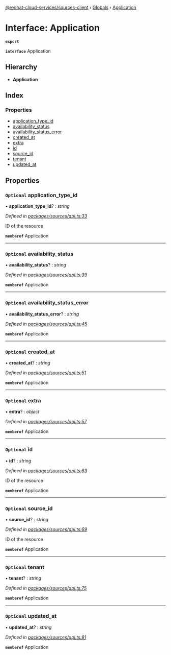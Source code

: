 [@redhat-cloud-services/sources-client](../README.md) › [Globals](../globals.md) › [Application](application.md)

# Interface: Application

**`export`** 

**`interface`** Application

## Hierarchy

* **Application**

## Index

### Properties

* [application_type_id](application.md#optional-application_type_id)
* [availability_status](application.md#optional-availability_status)
* [availability_status_error](application.md#optional-availability_status_error)
* [created_at](application.md#optional-created_at)
* [extra](application.md#optional-extra)
* [id](application.md#optional-id)
* [source_id](application.md#optional-source_id)
* [tenant](application.md#optional-tenant)
* [updated_at](application.md#optional-updated_at)

## Properties

### `Optional` application_type_id

• **application_type_id**? : *string*

*Defined in [packages/sources/api.ts:33](https://github.com/fhlavac/javascript-clients/blob/master/packages/sources/api.ts#L33)*

ID of the resource

**`memberof`** Application

___

### `Optional` availability_status

• **availability_status**? : *string*

*Defined in [packages/sources/api.ts:39](https://github.com/fhlavac/javascript-clients/blob/master/packages/sources/api.ts#L39)*

**`memberof`** Application

___

### `Optional` availability_status_error

• **availability_status_error**? : *string*

*Defined in [packages/sources/api.ts:45](https://github.com/fhlavac/javascript-clients/blob/master/packages/sources/api.ts#L45)*

**`memberof`** Application

___

### `Optional` created_at

• **created_at**? : *string*

*Defined in [packages/sources/api.ts:51](https://github.com/fhlavac/javascript-clients/blob/master/packages/sources/api.ts#L51)*

**`memberof`** Application

___

### `Optional` extra

• **extra**? : *object*

*Defined in [packages/sources/api.ts:57](https://github.com/fhlavac/javascript-clients/blob/master/packages/sources/api.ts#L57)*

**`memberof`** Application

___

### `Optional` id

• **id**? : *string*

*Defined in [packages/sources/api.ts:63](https://github.com/fhlavac/javascript-clients/blob/master/packages/sources/api.ts#L63)*

ID of the resource

**`memberof`** Application

___

### `Optional` source_id

• **source_id**? : *string*

*Defined in [packages/sources/api.ts:69](https://github.com/fhlavac/javascript-clients/blob/master/packages/sources/api.ts#L69)*

ID of the resource

**`memberof`** Application

___

### `Optional` tenant

• **tenant**? : *string*

*Defined in [packages/sources/api.ts:75](https://github.com/fhlavac/javascript-clients/blob/master/packages/sources/api.ts#L75)*

**`memberof`** Application

___

### `Optional` updated_at

• **updated_at**? : *string*

*Defined in [packages/sources/api.ts:81](https://github.com/fhlavac/javascript-clients/blob/master/packages/sources/api.ts#L81)*

**`memberof`** Application
